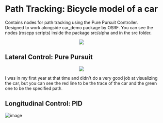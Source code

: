 # Path Tracking: Bicycle model of a car

Contains nodes for path tracking using the Pure Pursuit Controller. Designed to work alongside car_demo package by OSRF. You can see the nodes (roscpp scripts) inside the package src/alpha and in the src folder.

<p align='center'><img src='https://user-images.githubusercontent.com/52452181/121302096-ca929680-c916-11eb-9f7c-fc2c41b8ae3c.png'></p>


## Lateral Control: Pure Pursuit

<p align='center'><img src="https://user-images.githubusercontent.com/52452181/119774370-b34bb600-bedf-11eb-89d8-34715b505e06.png" /></p>

I was in my first year at that time and didn't do a very good job at visualizing the car, but you can see the red line to be the trace of the car and the green one to be the specified path.

## Longitudinal Control: PID
![image](https://user-images.githubusercontent.com/52452181/119606443-3dc4e480-be10-11eb-8ddc-3daba292534a.png)

